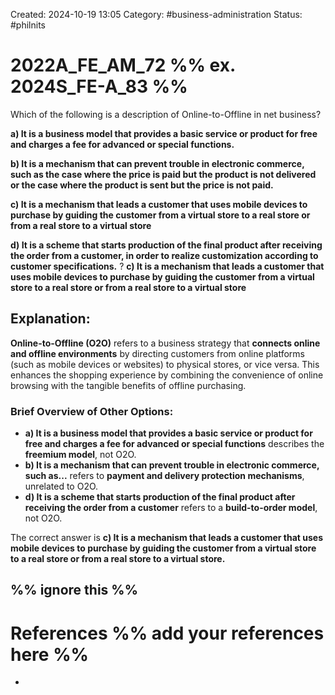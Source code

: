 Created: 2024-10-19 13:05
Category: #business-administration
Status: #philnits


# 2022A_FE_AM_72 %% ex. 2024S_FE-A_83 %%

Which of the following is a description of Online-to-Offline in net business? 

**a) It is a business model that provides a basic service or product for free and charges a fee for advanced or special functions.** 

**b) It is a mechanism that can prevent trouble in electronic commerce, such as the case where the price is paid but the product is not delivered or the case where the product is sent but the price is not paid.** 

**c) It is a mechanism that leads a customer that uses mobile devices to purchase by guiding the customer from a virtual store to a real store or from a real store to a virtual store** 

**d) It is a scheme that starts production of the final product after receiving the order from a customer, in order to realize customization according to customer specifications.**
? 
**c) It is a mechanism that leads a customer that uses mobile devices to purchase by guiding the customer from a virtual store to a real store or from a real store to a virtual store** 

## **Explanation:**

**Online-to-Offline (O2O)** refers to a business strategy that **connects online and offline environments** by directing customers from online platforms (such as mobile devices or websites) to physical stores, or vice versa. This enhances the shopping experience by combining the convenience of online browsing with the tangible benefits of offline purchasing.

### Brief Overview of Other Options:

- **a) It is a business model that provides a basic service or product for free and charges a fee for advanced or special functions** describes the **freemium model**, not O2O.
- **b) It is a mechanism that can prevent trouble in electronic commerce, such as...** refers to **payment and delivery protection mechanisms**, unrelated to O2O.
- **d) It is a scheme that starts production of the final product after receiving the order from a customer** refers to a **build-to-order model**, not O2O.

The correct answer is **c) It is a mechanism that leads a customer that uses mobile devices to purchase by guiding the customer from a virtual store to a real store or from a real store to a virtual store.**



%% ignore this %%
---









# References %% add your references here %%
- 